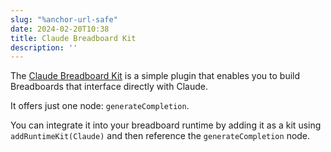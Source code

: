 ```yaml
---
slug: "%anchor-url-safe"
date: 2024-02-20T10:38
title: Claude Breadboard Kit
description: ''
---
```


The [Claude Breadboard Kit](https://github.com/PaulKinlan/claude-breadboard-kit "https://github.com/PaulKinlan/claude-breadboard-kit") is a simple plugin that enables you to build Breadboards that interface directly with Claude.

It offers just one node: `generateCompletion`.

You can integrate it into your breadboard runtime by adding it as a kit using `addRuntimeKit(Claude)` and then reference the `generateCompletion` node.